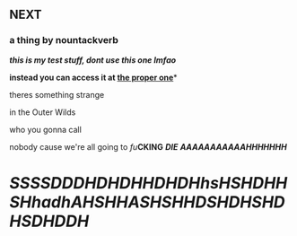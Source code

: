## NEXT
### a thing by nountackverb

***this is my test stuff, dont use this one lmfao***

**instead you can access it at [the proper one](https://github.com/tackattack/nountack_next_s)***

theres something strange

in the Outer Wilds

who you gonna call

nobody cause we're all going to *fu***CKING** ***DIE*** ***AAAAAAAAAAAHHHHHHH***

# ***SSSSDDDHDHDHHDHDHhsHSHDHHSHhadhAHSHHASHSHHDSHDHSHDHSDHDDH***






